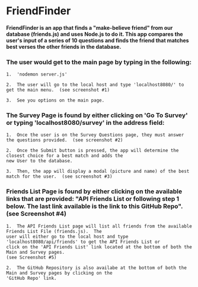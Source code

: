 # FriendFinder

####  FriendFinder is an app that finds a "make-believe friend" from our database (friends.js) and uses Node.js to do it.  This app compares the user's input of a series of 10 questions and finds the friend that matches best verses the other friends in the database.

### The user would get to the main page by typing in the following: 

    1.  'nodemon server.js'

    2.  The user will go to the local host and type 'localhost8080/' to get the main menu.  (see screenshot #1)

    3.  See you options on the main page.
        
### The Survey Page is found by either clicking on 'Go To Survey' or typing 'localhost8080/survey' in the address field:

    1.  Once the user is on the Survey Questions page, they must answer the questions provided.  (see screenshot #2)
    
    2.  Once the Submit button is pressed, the app will determine the closest choice for a best match and adds the 
    new User to the database.
	
    3.  Then, the app will display a modal (picture and name) of the best match for the user.  (see screenshot #3)

### Friends List Page is found by either clicking on the available links that are provided: "API Friends List or following step 1 below.  The last link available is the link to this GitHub Repo".  (see Screenshot #4)

    1.  The API Friends List page will list all friends from the available Friends List File (friends.js).  The 
    user will either go to the local host and type 'localhost8080/api/friends' to get the API Friends List or 
    click on the 'API Friends List' link located at the bottom of both the Main and Survey pages.
    (see Screenshot #5)
	
    2.  The GitHub Repository is also availabe at the bottom of both the Main and Survey pages by clicking on the 
    'GitHub Repo' link.  
